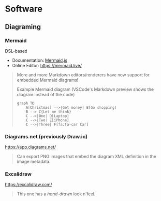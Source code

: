 # Software

## Diagraming

### Mermaid

DSL-based

* Documentation: [Mermaid.js](https://mermaid-js.github.io/mermaid/#/)
* Online Editor: <https://mermaid.live/>

> More and more Markdown editors/renderers have now support for embedded Mermaid diagrams!
>
> Example Mermaid diagram (VSCode's Markdown preview shows the diagram instead of the code)
>
> ```mermaid
> graph TD
>     A[Christmas] -->|Get money| B(Go shopping)
>     B --> C{Let me think}
>     C -->|One| D[Laptop]
>     C -->|Two| E[iPhone]
>     C -->|Three| F[fa:fa-car Car]
> ```

### Diagrams.net (previously Draw.io)

<https://app.diagrams.net/>

>Can export PNG images that embed the diagram XML definition in the image metadata.

### Excalidraw

<https://excalidraw.com/>

> This one has a _hand-drawn_ look n'feel.

